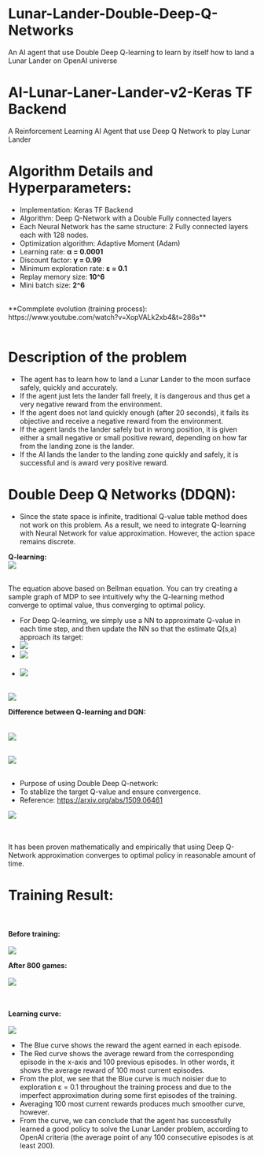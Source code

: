 # Lunar-Lander-Double-Deep-Q-Networks
An AI agent that use Double Deep Q-learning to learn by itself how to land a Lunar Lander on OpenAI universe
# AI-Lunar-Laner-Lander-v2-Keras TF Backend
A Reinforcement Learning AI Agent that use Deep Q Network to play Lunar Lander


Algorithm Details and Hyperparameters:
===============
* Implementation: Keras TF Backend
* Algorithm: Deep Q-Network with a Double Fully connected layers
* Each Neural Network has the same structure: 2 Fully connected layers each with 128 nodes.
* Optimization algorithm: Adaptive Moment (Adam)
* Learning rate: **α = 0.0001**
* Discount factor: **γ = 0.99**
* Minimum exploration rate: **ε = 0.1**
* Replay memory size: **10^6**
* Mini batch size: **2^6**
<br>
**Commplete evolution (training process): https://www.youtube.com/watch?v=XopVALk2xb4&t=286s**
<br><br>

Description of the problem
===============

* The agent has to learn how to land a Lunar Lander to the moon surface safely, quickly and accurately.
* If the agent just lets the lander fall freely, it is dangerous and thus get a very negative reward from the environment.
* If the agent does not land quickly enough (after 20 seconds), it fails its objective and receive a negative reward from the environment.
* If the agent lands the lander safely but in wrong position, it is given either a small negative or small positive reward, depending on how far from the landing zone is the lander.
* If the AI lands the lander to the landing zone quickly and safely, it is successful and is award very positive reward.

Double Deep Q Networks (DDQN):
===============
* Since the state space is infinite, traditional Q-value table method does not work on this problem. As a result, we need to integrate Q-learning with Neural Network for value approximation. However, the action space remains discrete.

**Q-learning:**<br>
<img src="Misc/Q-learning.jpg"><br><br>

The equation above based on Bellman equation. You can try creating a sample graph of MDP to see intuitively why the Q-learning method converge to optimal value, thus converging to optimal policy.

* For Deep Q-learning, we simply use a NN to approximate Q-value in each time step, and then update the NN so that the estimate Q(s,a) approach its target:<br>
* <img src="Misc/Estimation.jpg"><br>
* <img src="Misc/Target.jpg"><br><br>
* <img src="Misc/Loss.jpg"><br><br>

<img src="Misc/Graph.png">

**Difference between Q-learning and DQN:**<br><br><br>
<img src="Misc/Q-table.jpg"><br><br>

<img src="Misc/Q-NN.jpg"><br><br>

* Purpose of using Double Deep Q-network: 
* To stablize the target Q-value and ensure convergence.
* Reference: https://arxiv.org/abs/1509.06461

<img src="Misc/Double Q.png"><br><br>

<br> It has been proven mathematically and empirically that using Deep Q-Network approximation converges to optimal policy in reasonable amount of time.


Training Result:
===============
<br><br>
**Before training:**<br><br>
<img src="Misc/Initial.gif">

**After 800 games:**<br><br>
<img src="Misc/NextGen.gif">

<br><br>
**Learning curve:**<br><br>
<img src="Misc/Plot.png"><br>

* The Blue curve shows the reward the agent earned in each episode.
* The Red curve shows the average reward from the corresponding episode in the x-axis and 100 previous episodes. In other words, it shows the average reward of 100 most current episodes.
* From the plot, we see that the Blue curve is much noisier due to exploration ε = 0.1 throughout the training process and due to the imperfect approximation during some first episodes of the training.
* Averaging 100 most current rewards produces much smoother curve, however.
* From the curve, we can conclude that the agent has successfully learned a good policy to solve the Lunar Lander problem, according to OpenAI criteria (the average point of any 100 consecutive episodes is at least 200).

<br><br>

